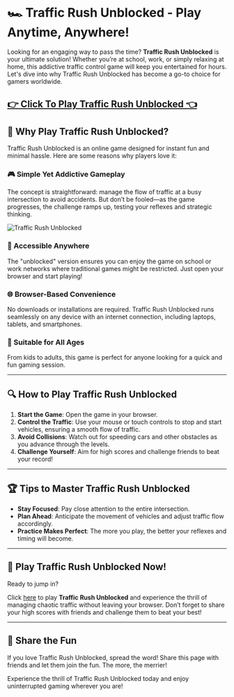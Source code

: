 # 🏎 Traffic Rush Unblocked - Play Anytime, Anywhere!

Looking for an engaging way to pass the time? **Traffic Rush Unblocked** is your ultimate solution! Whether you’re at school, work, or simply relaxing at home, this addictive traffic control game will keep you entertained for hours. Let's dive into why Traffic Rush Unblocked has become a go-to choice for gamers worldwide.

## <a href="https://classroom-6x-unblocked.github.io/">👉 Click To Play Traffic Rush Unblocked 👈</a>

## 🚀 Why Play Traffic Rush Unblocked?

Traffic Rush Unblocked is an online game designed for instant fun and minimal hassle. Here are some reasons why players love it:

### 🎮 Simple Yet Addictive Gameplay
The concept is straightforward: manage the flow of traffic at a busy intersection to avoid accidents. But don’t be fooled—as the game progresses, the challenge ramps up, testing your reflexes and strategic thinking.

![Traffic Rush Unblocked](https://github.com/user-attachments/assets/fa54fad1-1191-454c-9adb-07c9f5c6b9b1)

### 🔧 Accessible Anywhere
The "unblocked" version ensures you can enjoy the game on school or work networks where traditional games might be restricted. Just open your browser and start playing!

### 🌐 Browser-Based Convenience
No downloads or installations are required. Traffic Rush Unblocked runs seamlessly on any device with an internet connection, including laptops, tablets, and smartphones.

### 🌟 Suitable for All Ages
From kids to adults, this game is perfect for anyone looking for a quick and fun gaming session.

---

## 🔍 How to Play Traffic Rush Unblocked

1. **Start the Game**: Open the game in your browser.
2. **Control the Traffic**: Use your mouse or touch controls to stop and start vehicles, ensuring a smooth flow of traffic.
3. **Avoid Collisions**: Watch out for speeding cars and other obstacles as you advance through the levels.
4. **Challenge Yourself**: Aim for high scores and challenge friends to beat your record!

---

## 🏆 Tips to Master Traffic Rush Unblocked

- **Stay Focused**: Pay close attention to the entire intersection.
- **Plan Ahead**: Anticipate the movement of vehicles and adjust traffic flow accordingly.
- **Practice Makes Perfect**: The more you play, the better your reflexes and timing will become.

---

## 🚀 Play Traffic Rush Unblocked Now!

Ready to jump in?

Click [here](#) to play **Traffic Rush Unblocked** and experience the thrill of managing chaotic traffic without leaving your browser. Don’t forget to share your high scores with friends and challenge them to beat your best!

---

## 🔗 Share the Fun

If you love Traffic Rush Unblocked, spread the word! Share this page with friends and let them join the fun. The more, the merrier!

Experience the thrill of Traffic Rush Unblocked today and enjoy uninterrupted gaming wherever you are!

